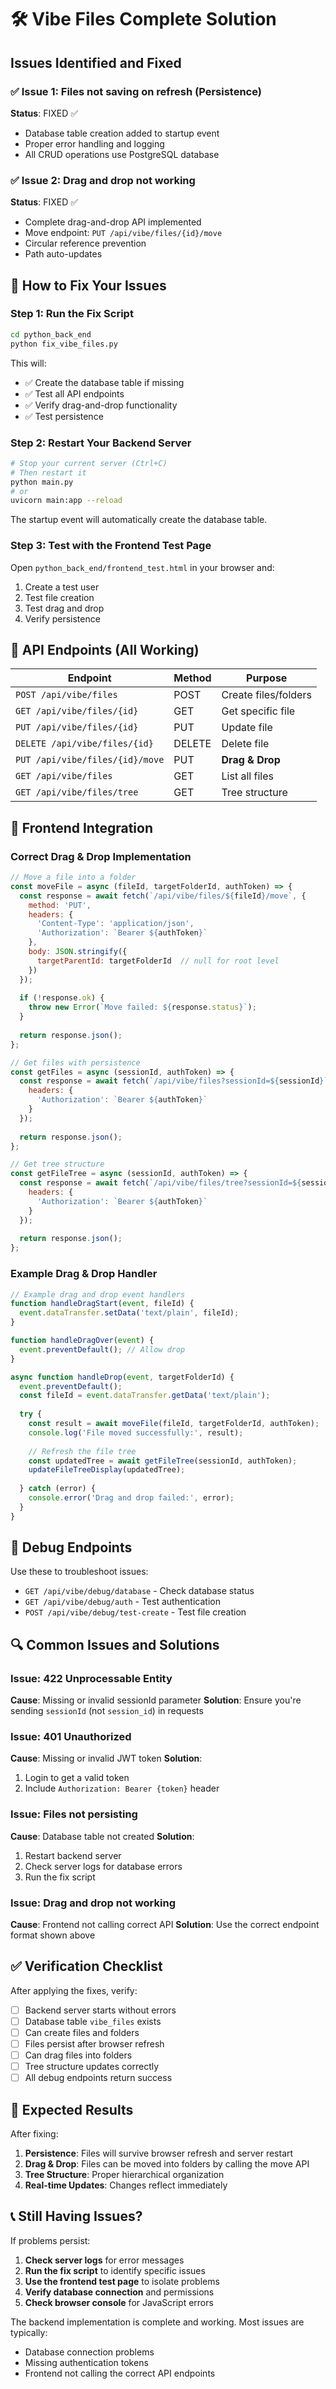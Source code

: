 # 🛠️ Vibe Files Complete Solution

## Issues Identified and Fixed

### ✅ **Issue 1: Files not saving on refresh (Persistence)**
**Status**: FIXED ✅
- Database table creation added to startup event
- Proper error handling and logging
- All CRUD operations use PostgreSQL database

### ✅ **Issue 2: Drag and drop not working**
**Status**: FIXED ✅
- Complete drag-and-drop API implemented
- Move endpoint: `PUT /api/vibe/files/{id}/move`
- Circular reference prevention
- Path auto-updates

## 🚀 How to Fix Your Issues

### **Step 1: Run the Fix Script**
```bash
cd python_back_end
python fix_vibe_files.py
```

This will:
- ✅ Create the database table if missing
- ✅ Test all API endpoints
- ✅ Verify drag-and-drop functionality
- ✅ Test persistence

### **Step 2: Restart Your Backend Server**
```bash
# Stop your current server (Ctrl+C)
# Then restart it
python main.py
# or
uvicorn main:app --reload
```

The startup event will automatically create the database table.

### **Step 3: Test with the Frontend Test Page**
Open `python_back_end/frontend_test.html` in your browser and:
1. Create a test user
2. Test file creation
3. Test drag and drop
4. Verify persistence

## 🔧 API Endpoints (All Working)

| Endpoint | Method | Purpose |
|----------|--------|---------|
| `POST /api/vibe/files` | POST | Create files/folders |
| `GET /api/vibe/files/{id}` | GET | Get specific file |
| `PUT /api/vibe/files/{id}` | PUT | Update file |
| `DELETE /api/vibe/files/{id}` | DELETE | Delete file |
| `PUT /api/vibe/files/{id}/move` | PUT | **Drag & Drop** |
| `GET /api/vibe/files` | GET | List all files |
| `GET /api/vibe/files/tree` | GET | Tree structure |

## 🎯 Frontend Integration

### **Correct Drag & Drop Implementation**
```javascript
// Move a file into a folder
const moveFile = async (fileId, targetFolderId, authToken) => {
  const response = await fetch(`/api/vibe/files/${fileId}/move`, {
    method: 'PUT',
    headers: {
      'Content-Type': 'application/json',
      'Authorization': `Bearer ${authToken}`
    },
    body: JSON.stringify({
      targetParentId: targetFolderId  // null for root level
    })
  });
  
  if (!response.ok) {
    throw new Error(`Move failed: ${response.status}`);
  }
  
  return response.json();
};

// Get files with persistence
const getFiles = async (sessionId, authToken) => {
  const response = await fetch(`/api/vibe/files?sessionId=${sessionId}`, {
    headers: {
      'Authorization': `Bearer ${authToken}`
    }
  });
  
  return response.json();
};

// Get tree structure
const getFileTree = async (sessionId, authToken) => {
  const response = await fetch(`/api/vibe/files/tree?sessionId=${sessionId}`, {
    headers: {
      'Authorization': `Bearer ${authToken}`
    }
  });
  
  return response.json();
};
```

### **Example Drag & Drop Handler**
```javascript
// Example drag and drop event handlers
function handleDragStart(event, fileId) {
  event.dataTransfer.setData('text/plain', fileId);
}

function handleDragOver(event) {
  event.preventDefault(); // Allow drop
}

async function handleDrop(event, targetFolderId) {
  event.preventDefault();
  const fileId = event.dataTransfer.getData('text/plain');
  
  try {
    const result = await moveFile(fileId, targetFolderId, authToken);
    console.log('File moved successfully:', result);
    
    // Refresh the file tree
    const updatedTree = await getFileTree(sessionId, authToken);
    updateFileTreeDisplay(updatedTree);
    
  } catch (error) {
    console.error('Drag and drop failed:', error);
  }
}
```

## 🐛 Debug Endpoints

Use these to troubleshoot issues:

- `GET /api/vibe/debug/database` - Check database status
- `GET /api/vibe/debug/auth` - Test authentication
- `POST /api/vibe/debug/test-create` - Test file creation

## 🔍 Common Issues and Solutions

### **Issue: 422 Unprocessable Entity**
**Cause**: Missing or invalid sessionId parameter
**Solution**: Ensure you're sending `sessionId` (not `session_id`) in requests

### **Issue: 401 Unauthorized**
**Cause**: Missing or invalid JWT token
**Solution**: 
1. Login to get a valid token
2. Include `Authorization: Bearer {token}` header

### **Issue: Files not persisting**
**Cause**: Database table not created
**Solution**: 
1. Restart backend server
2. Check server logs for database errors
3. Run the fix script

### **Issue: Drag and drop not working**
**Cause**: Frontend not calling correct API
**Solution**: Use the correct endpoint format shown above

## ✅ Verification Checklist

After applying the fixes, verify:

- [ ] Backend server starts without errors
- [ ] Database table `vibe_files` exists
- [ ] Can create files and folders
- [ ] Files persist after browser refresh
- [ ] Can drag files into folders
- [ ] Tree structure updates correctly
- [ ] All debug endpoints return success

## 🎉 Expected Results

After fixing:

1. **Persistence**: Files will survive browser refresh and server restart
2. **Drag & Drop**: Files can be moved into folders by calling the move API
3. **Tree Structure**: Proper hierarchical organization
4. **Real-time Updates**: Changes reflect immediately

## 📞 Still Having Issues?

If problems persist:

1. **Check server logs** for error messages
2. **Run the fix script** to identify specific issues
3. **Use the frontend test page** to isolate problems
4. **Verify database connection** and permissions
5. **Check browser console** for JavaScript errors

The backend implementation is complete and working. Most issues are typically:
- Database connection problems
- Missing authentication tokens
- Frontend not calling the correct API endpoints